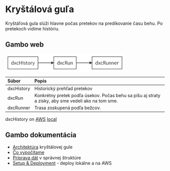 # Kryštálová guľa

Kryštáľová gula slúži hlavne počas pretekov na predikovanie času behu. Po pretekoch vidíme históriu.

## Gambo web

![štruktúra html](../img/cb_files.png)

| Súbor         | Popis |
| :------------ | :---- |
| dxcHistory    | Historický prehľad pretekov |
| dxcRun        | Konkrétny pretek podľa úsekov. Počas behu sa píšu aj straty a zisky, aby sme vedeli ako na tom sme. |
| dxcRunner     | Trasa zoskupená podľa bežcov. |

dxcHistory on [AWS](http://gambo-vojtob.s3-website.eu-central-1.amazonaws.com/dxcHistory.html) [local](file:///C:/Projects_src/Personal/gambo2/scripts/deployLocaly/release/dxcHistory.html)

## Gambo dokumentácia

* [Architektúra](architecture.md) kryštálovej gule
* [Čo vypočítame](logic.md)
* [Príprava dát](dataPreparation.md) v správnej štruktúre
* [Setup & Deployment](deployment.md) - deploy lokálne a na AWS
